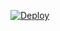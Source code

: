 


[![Deploy](https://www.herokucdn.com/deploy/button.svg)](https://heroku.com/deploy?template=https://github.com/Vusalzn/sikiminbasi)

